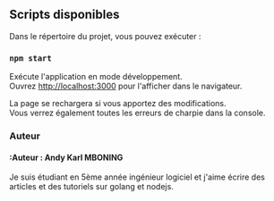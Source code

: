 ## Scripts disponibles

Dans le répertoire du projet, vous pouvez exécuter :

### `npm start`

Exécute l'application en mode développement.<br />
Ouvrez [http://localhost:3000](http://localhost:3000) pour l'afficher dans le navigateur.

La page se rechargera si vous apportez des modifications.<br />
Vous verrez également toutes les erreurs de charpie dans la console.

### Auteur

#### :Auteur : Andy Karl MBONING

Je suis étudiant en 5ème année ingénieur logiciel et j'aime écrire des articles et des tutoriels sur golang et nodejs. 